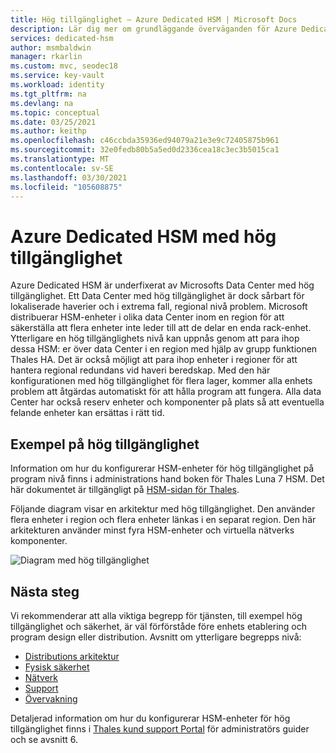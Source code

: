 ```yaml
---
title: Hög tillgänglighet – Azure Dedicated HSM | Microsoft Docs
description: Lär dig mer om grundläggande överväganden för Azure Dedicated HSM med hög tillgänglighet. Den här artikeln innehåller ett exempel.
services: dedicated-hsm
author: msmbaldwin
manager: rkarlin
ms.custom: mvc, seodec18
ms.service: key-vault
ms.workload: identity
ms.tgt_pltfrm: na
ms.devlang: na
ms.topic: conceptual
ms.date: 03/25/2021
ms.author: keithp
ms.openlocfilehash: c46ccbda35936ed94079a21e3e9c72405875b961
ms.sourcegitcommit: 32e0fedb80b5a5ed0d2336cea18c3ec3b5015ca1
ms.translationtype: MT
ms.contentlocale: sv-SE
ms.lasthandoff: 03/30/2021
ms.locfileid: "105608875"
---
```

# <a name="azure-dedicated-hsm-high-availability"></a>Azure Dedicated HSM med hög tillgänglighet

Azure Dedicated HSM är underfixerat av Microsofts Data Center med hög tillgänglighet. Ett Data Center med hög tillgänglighet är dock sårbart för lokaliserade haverier och i extrema fall, regional nivå problem. Microsoft distribuerar HSM-enheter i olika data Center inom en region för att säkerställa att flera enheter inte leder till att de delar en enda rack-enhet. Ytterligare en hög tillgänglighets nivå kan uppnås genom att para ihop dessa HSM: er över data Center i en region med hjälp av grupp funktionen Thales HA. Det är också möjligt att para ihop enheter i regioner för att hantera regional redundans vid haveri beredskap. Med den här konfigurationen med hög tillgänglighet för flera lager, kommer alla enhets problem att åtgärdas automatiskt för att hålla program att fungera. Alla data Center har också reserv enheter och komponenter på plats så att eventuella felande enheter kan ersättas i rätt tid.

## <a name="high-availability-example"></a>Exempel på hög tillgänglighet

Information om hur du konfigurerar HSM-enheter för hög tillgänglighet på program nivå finns i administrations hand boken för Thales Luna 7 HSM. Det här dokumentet är tillgängligt på  [HSM-sidan för Thales](https://cpl.thalesgroup.com/encryption/hardware-security-modules/network-hsms).

Följande diagram visar en arkitektur med hög tillgänglighet. Den använder flera enheter i region och flera enheter länkas i en separat region. Den här arkitekturen använder minst fyra HSM-enheter och virtuella nätverks komponenter.

![Diagram med hög tillgänglighet](media/high-availability/high-availability.png)

## <a name="next-steps"></a>Nästa steg

Vi rekommenderar att alla viktiga begrepp för tjänsten, till exempel hög tillgänglighet och säkerhet, är väl förförståde före enhets etablering och program design eller distribution.
Avsnitt om ytterligare begrepps nivå:

* [Distributions arkitektur](deployment-architecture.md)
* [Fysisk säkerhet](physical-security.md)
* [Nätverk](networking.md)
* [Support](supportability.md)
* [Övervakning](monitoring.md)

Detaljerad information om hur du konfigurerar HSM-enheter för hög tillgänglighet finns i [Thales kund support Portal](https://supportportal.thalesgroup.com/csm) för administratörs guider och se avsnitt 6.
